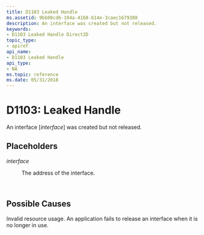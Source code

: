 ```yaml
---
title: D1103 Leaked Handle
ms.assetid: 9bb08cd6-104a-4168-b14e-3caec1679388
description: An interface was created but not released.
keywords:
- D1103 Leaked Handle Direct2D
topic_type:
- apiref
api_name:
- D1103 Leaked Handle
api_type:
- NA
ms.topic: reference
ms.date: 05/31/2018
---
```


# D1103: Leaked Handle

An interface \[*interface*\] was created but not released.

## Placeholders

<dl> <dt>

<span id="interface"></span><span id="INTERFACE"></span>*interface*
</dt> <dd>

The address of the interface.

</dd> </dl> 




 

## Possible Causes

Invalid resource usage. An application fails to release an interface when it is no longer in use.

 

 
